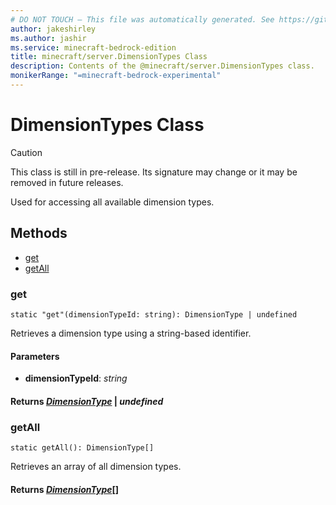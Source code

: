 ```yaml
---
# DO NOT TOUCH — This file was automatically generated. See https://github.com/mojang/minecraftapidocsgenerator to modify descriptions, examples, etc.
author: jakeshirley
ms.author: jashir
ms.service: minecraft-bedrock-edition
title: minecraft/server.DimensionTypes Class
description: Contents of the @minecraft/server.DimensionTypes class.
monikerRange: "=minecraft-bedrock-experimental"
---
```

# DimensionTypes Class

> [!CAUTION]
> This class is still in pre-release.  Its signature may change or it may be removed in future releases.

Used for accessing all available dimension types.

## Methods
- [get](#get)
- [getAll](#getall)

### **get**
`
static "get"(dimensionTypeId: string): DimensionType | undefined
`

Retrieves a dimension type using a string-based identifier.

#### **Parameters**
- **dimensionTypeId**: *string*

#### **Returns** [*DimensionType*](DimensionType.md) | *undefined*

### **getAll**
`
static getAll(): DimensionType[]
`

Retrieves an array of all dimension types.

#### **Returns** [*DimensionType*](DimensionType.md)[]
